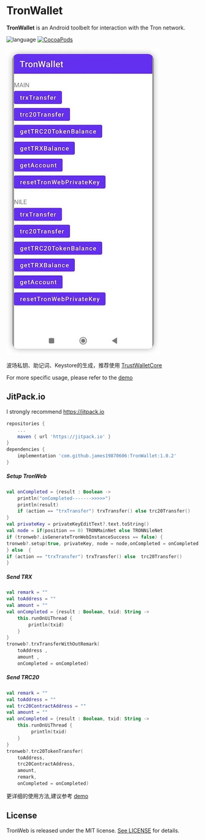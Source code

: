 # TronWallet
**TronWallet** is an Android toolbelt for interaction with the Tron network.

![language](https://img.shields.io/badge/Language-Kotlin-green)
[![CocoaPods](https://img.shields.io/badge/support-jitpack-green)](https://www.swift.org/getting-started/#using-the-package-manager)

![](Resource/DemoImage0.jpeg)

波场私钥、助记词、Keystore的生成，推荐使用 [TrustWalletCore](https://github.com/trustwallet/wallet-core)

For more specific usage, please refer to the [demo](https://github.com/james19870606/TronWallet/tree/master/app)

## JitPack.io

I strongly recommend https://jitpack.io
```groovy
repositories {
    ...
    maven { url 'https://jitpack.io' }
}
dependencies {
    implementation 'com.github.james19870606:TronWallet:1.0.2'
}
```

##### Setup TronWeb 
```kotlin
val onCompleted = {result : Boolean ->
    println("onCompleted------->>>>>")
    println(result)
    if (action == "trxTransfer") trxTransfer() else trc20Transfer()
}
val privateKey = privateKeyEditText?.text.toString()
val node = if(position == 0) TRONMainNet else TRONNileNet
if (tronweb?.isGenerateTronWebInstanceSuccess == false) {
tronweb?.setup(true, privateKey, node = node,onCompleted = onCompleted)
} else  {
if (action == "trxTransfer") trxTransfer() else  trc20Transfer()
}
```

##### Send TRX
```Kotlin
val remark = ""
val toAddress = ""
val amount = ""
val onCompleted = {result : Boolean, txid: String ->
    this.runOnUiThread {
        println(txid)
    }
}
tronweb?.trxTransferWithOutRemark(
    toAddress ,
    amount ,
    onCompleted = onCompleted)

```
##### Send TRC20
```Kotlin
val remark = ""
val toAddress = ""
val trc20ContractAddress = ""
val amount = ""
val onCompleted = {result : Boolean, txid: String ->
    this.runOnUiThread {
         println(txid)
    }
}
tronweb?.trc20TokenTransfer(
    toAddress,
    trc20ContractAddress,
    amount,
    remark,
    onCompleted = onCompleted)
```

更详细的使用方法,建议参考 [demo](https://github.com/james19870606/TronWallet/tree/master/app)

## License

TronWeb is released under the MIT license. [See LICENSE](https://github.com/james19870606/TronWallet/blob/master/LICENSE) for details.
